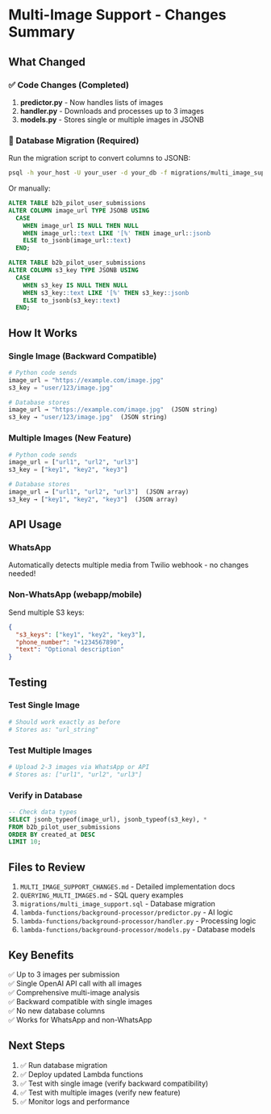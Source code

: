 # Multi-Image Support - Changes Summary

## What Changed

### ✅ Code Changes (Completed)

1. **predictor.py** - Now handles lists of images
2. **handler.py** - Downloads and processes up to 3 images
3. **models.py** - Stores single or multiple images in JSONB

### 🔧 Database Migration (Required)

Run the migration script to convert columns to JSONB:

```bash
psql -h your_host -U your_user -d your_db -f migrations/multi_image_support.sql
```

Or manually:

```sql
ALTER TABLE b2b_pilot_user_submissions 
ALTER COLUMN image_url TYPE JSONB USING 
  CASE 
    WHEN image_url IS NULL THEN NULL
    WHEN image_url::text LIKE '[%' THEN image_url::jsonb
    ELSE to_jsonb(image_url::text)
  END;

ALTER TABLE b2b_pilot_user_submissions 
ALTER COLUMN s3_key TYPE JSONB USING 
  CASE 
    WHEN s3_key IS NULL THEN NULL
    WHEN s3_key::text LIKE '[%' THEN s3_key::jsonb
    ELSE to_jsonb(s3_key::text)
  END;
```

## How It Works

### Single Image (Backward Compatible)
```python
# Python code sends
image_url = "https://example.com/image.jpg"
s3_key = "user/123/image.jpg"

# Database stores
image_url → "https://example.com/image.jpg"  (JSON string)
s3_key → "user/123/image.jpg"  (JSON string)
```

### Multiple Images (New Feature)
```python
# Python code sends
image_url = ["url1", "url2", "url3"]
s3_key = ["key1", "key2", "key3"]

# Database stores
image_url → ["url1", "url2", "url3"]  (JSON array)
s3_key → ["key1", "key2", "key3"]  (JSON array)
```

## API Usage

### WhatsApp
Automatically detects multiple media from Twilio webhook - no changes needed!

### Non-WhatsApp (webapp/mobile)
Send multiple S3 keys:

```json
{
  "s3_keys": ["key1", "key2", "key3"],
  "phone_number": "+1234567890",
  "text": "Optional description"
}
```

## Testing

### Test Single Image
```bash
# Should work exactly as before
# Stores as: "url_string"
```

### Test Multiple Images
```bash
# Upload 2-3 images via WhatsApp or API
# Stores as: ["url1", "url2", "url3"]
```

### Verify in Database
```sql
-- Check data types
SELECT jsonb_typeof(image_url), jsonb_typeof(s3_key), *
FROM b2b_pilot_user_submissions
ORDER BY created_at DESC
LIMIT 10;
```

## Files to Review

1. `MULTI_IMAGE_SUPPORT_CHANGES.md` - Detailed implementation docs
2. `QUERYING_MULTI_IMAGES.md` - SQL query examples
3. `migrations/multi_image_support.sql` - Database migration
4. `lambda-functions/background-processor/predictor.py` - AI logic
5. `lambda-functions/background-processor/handler.py` - Processing logic
6. `lambda-functions/background-processor/models.py` - Database models

## Key Benefits

✅ Up to 3 images per submission  
✅ Single OpenAI API call with all images  
✅ Comprehensive multi-image analysis  
✅ Backward compatible with single images  
✅ No new database columns  
✅ Works for WhatsApp and non-WhatsApp

## Next Steps

1. ✅ Run database migration
2. ✅ Deploy updated Lambda functions
3. ✅ Test with single image (verify backward compatibility)
4. ✅ Test with multiple images (verify new feature)
5. ✅ Monitor logs and performance
